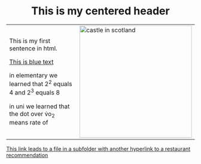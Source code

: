 <!DOCTYPE html>
<html>
<body>

<h1 align="center"> This is my centered header </h1>

<table>
	<tr>
		<td>
<p> This is my first sentence in html. </p>

[This is blue text](#)<!--(blue)-->

<p> in elementary we learned that 2<sup>2</sup> equals 4 and 2<sup>3</sup> equals 8 </p>

<p> in uni we learned that the dot over v&#775o<sub>2</sub> means rate of </p>
		</td>
		<td>
		<img src="https://media.onthemarket.com/properties/13899809/1465804485/image-3-1024x1024.jpg" alt="castle in scotland" width="300" height="300">
		</td>
	</tr>
</table>

<a href="https://github.com/salsaket/KNES381/blob/main/subfolder/randomfile.md"> This link leads to a file in a subfolder with another hyperlink to a restaurant recommendation</a>

</body>
</html>
